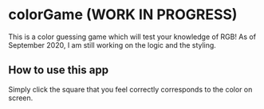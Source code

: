 # colorGame (WORK IN PROGRESS)
This is a color guessing game which will test your knowledge of RGB! As of September 2020, I am still working on the logic and the styling.

## How to use this app
Simply click the square that you feel correctly corresponds to the color on screen.
